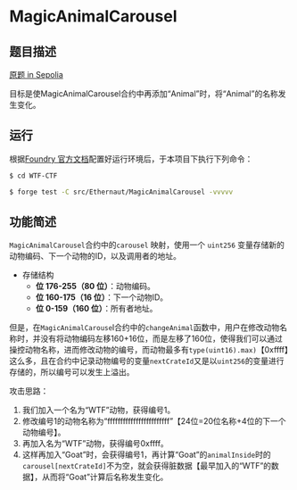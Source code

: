 # MagicAnimalCarousel

## 题目描述

[原题 in Sepolia](https://ethernaut.openzeppelin.com/level/0x68839EDF716D5Ba1fb5C1e724bF160B23fa523b5)

目标是使MagicAnimalCarousel合约中再添加“Animal”时，将“Animal”的名称发生变化。

## 运行

根据[Foundry 官方文档](https://getfoundry.sh/)配置好运行环境后，于本项目下执行下列命令：

```sh
$ cd WTF-CTF

$ forge test -C src/Ethernaut/MagicAnimalCarousel -vvvvv
```

## 功能简述

`MagicAnimalCarousel`合约中的`carousel` 映射，使用一个 `uint256` 变量存储新的动物编码、下一个动物的ID，以及调用者的地址。

- 存储结构
  - **位 176-255（80 位）**：动物编码。
  - **位 160-175（16 位）**：下一个动物ID。
  - **位 0-159（160 位）**：所有者地址。

但是，在`MagicAnimalCarouse`l合约中的`changeAnimal`函数中，用户在修改动物名称时，并没有将动物编码左移160+16位，而是左移了160位，使得我们可以通过操控动物名称，进而修改动物的编号，而动物最多有`type(uint16).max)`【0xffff】这么多，且在合约中记录动物编号的变量`nextCrateId`又是以`uint256`的变量进行存储的，所以编号可以发生上溢出。

攻击思路：

1. 我们加入一个名为“WTF”动物，获得编号1。
2. 修改编号1的动物名称为“ffffffffffffffffffffffff”【24位=20位名称+4位的下一个动物编号】。
3. 再加入名为“WTF”动物，获得编号0xffff。
4. 这样再加入“Goat”时，会获得编号1，再计算“Goat”的`animalInside`时的`carousel[nextCrateId]`不为空，就会获得脏数据【最早加入的“WTF”的数据】，从而将“Goat”计算后名称发生变化。

